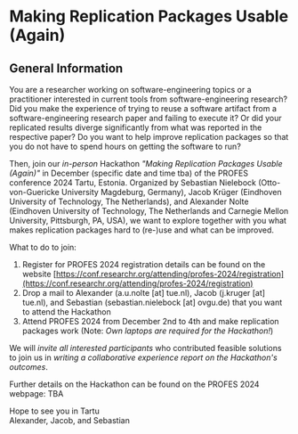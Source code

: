 # Making Replication Packages Usable (Again)

## General Information

You are a researcher working on software-engineering topics or a practitioner interested in current tools from software-engineering research? Did you make the experience of trying to reuse a software artifact from a software-engineering research paper and failing to execute it? Or did your replicated results diverge significantly from what was reported in the respective paper? Do you want to help improve replication packages so that you do not have to spend hours on getting the software to run?

Then, join our *in-person* Hackathon *"Making Replication Packages Usable (Again)"* in December (specific date and time tba)  of the PROFES conference 2024  Tartu, Estonia. Organized by Sebastian Nielebock (Otto-von-Guericke University Magdeburg, Germany), Jacob Krüger (Eindhoven University of Technology, The Netherlands), and Alexander Nolte (Eindhoven University of Technology, The Netherlands and Carnegie Mellon University, Pittsburgh, PA, USA), we want to explore together with you what makes replication packages hard to (re-)use and what can be improved.

What to do to join:

1. Register for PROFES 2024 registration details can be found on the website [https://conf.researchr.org/attending/profes-2024/registration](https://conf.researchr.org/attending/profes-2024/registration)
2. Drop a mail to Alexander (a.u.nolte [at] tue.nl), Jacob (j.kruger [at] tue.nl), and Sebastian (sebastian.nielebock [at] ovgu.de) that you want to attend the Hackathon
3. Attend PROFES 2024 from December 2nd to 4th and make replication packages work (Note: *Own laptops are required for the Hackathon!*)

We will *invite all interested participants* who contributed feasible solutions to join us in *writing a collaborative experience report on the Hackathon's outcomes*.

Further details on the Hackathon can be found on the PROFES 2024 webpage: TBA

Hope to see you in Tartu\
Alexander, Jacob, and Sebastian
